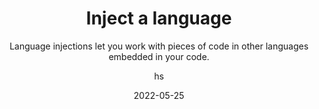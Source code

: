 ---
date: 2022-05-25
title: Inject a language
technologies: [java]
topics: [refactoring,editing]
author: hs
subtitle: Language injections let you work with pieces of code in other languages embedded in your code.
thumbnail: ./thumbnail.png
cardThumbnail: ./card.png
shortVideo:
  poster: ./tip.png
  url: https://youtu.be/eGUj95cKo34
seealso:
  - title: IntelliJ IDEA Help - Using Language Injections
    href: https://www.jetbrains.com/help/idea/using-language-injections.html

leadin: |
  Injecting a language such as HTML, CSS, XML, RegExp, and so on into a string literal gives you code assistance for editing that literal including code completion and validation (such as RegExp).

   Use **⌥⏎** (macOS), or **Alt+Enter** (Windows/Linux) to inject a language or reference. 


---
